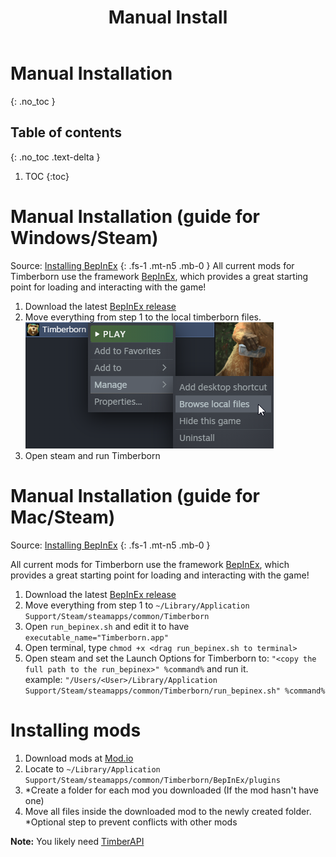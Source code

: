 ﻿---
title: Manual Install
permalink: /using_mods/manual_install/
nav_order: 0
layout: page
has_toc: true
parent: Using Mods
---

# Manual Installation
{: .no_toc }

## Table of contents
{: .no_toc .text-delta }

1. TOC
{:toc}


# Manual Installation (guide for Windows/Steam)
Source: [Installing BepInEx](https://docs.bepinex.dev/articles/user_guide/installation/index.html)
{: .fs-1 .mt-n5 .mb-0 }
All current mods for Timberborn use the framework [BepInEx](https://docs.bepinex.dev/index.html), which provides a great starting point for loading and interacting with the game!

1. Download the latest [BepInEx release](https://github.com/BepInEx/BepInEx/releases)
2. Move everything from step 1 to the local timberborn files.\
   ![My helpful screenshot](/assets/images/timberborn_local_files.png)
5. Open steam and run Timberborn

# Manual Installation (guide for Mac/Steam)
Source: [Installing BepInEx](https://docs.bepinex.dev/articles/user_guide/installation/index.html)
{: .fs-1 .mt-n5 .mb-0 }

All current mods for Timberborn use the framework [BepInEx](https://docs.bepinex.dev/index.html), which provides a great starting point for loading and interacting with the game!

1. Download the latest [BepInEx release](https://github.com/BepInEx/BepInEx/releases)
2. Move everything from step 1 to `~/Library/Application Support/Steam/steamapps/common/Timberborn`
3. Open `run_bepinex.sh` and edit it to have `executable_name="Timberborn.app"`
4. Open terminal, type `chmod +x <drag run_bepinex.sh to terminal>`
5. Open steam and set the Launch Options for Timberborn to: `"<copy the full path to the run_bepinex>" %command%` and run it.  
   example: `"/Users/<User>/Library/Application Support/Steam/steamapps/common/Timberborn/run_bepinex.sh" %command%`

# Installing mods
1. Download mods at [Mod.io](https://mod.io/g/timberborn)
2. Locate to `~/Library/Application Support/Steam/steamapps/common/Timberborn/BepInEx/plugins`
3. \*Create a folder for each mod you downloaded (If the mod hasn't have one)
4. Move all files inside the downloaded mod to the newly created folder.  
   \*Optional step to prevent conflicts with other mods

**Note:** You likely need [TimberAPI](https://timberborn.thunderstore.io/package/Timberborn_Central/TimberAPI/)

